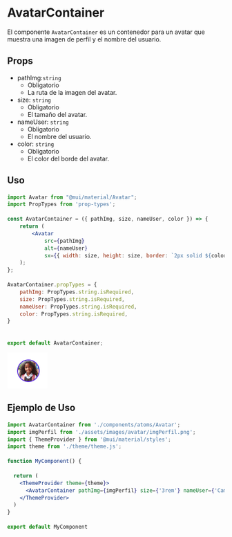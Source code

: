 # AvatarContainer

El componente `AvatarContainer` es un contenedor para un avatar que muestra una imagen de perfil y el nombre del usuario.

## Props

- pathImg:`string`
    - Obligatorio
    - La ruta de la imagen del avatar.
- size: `string`
    - Obligatorio
    - El tamaño del avatar.
- nameUser:	`string`
    - Obligatorio
    - El nombre del usuario.
- color: `string`
    - Obligatorio
    - El color del borde del avatar.

## Uso

```jsx
import Avatar from "@mui/material/Avatar";
import PropTypes from 'prop-types';

const AvatarContainer = ({ pathImg, size, nameUser, color }) => {
    return (
        <Avatar 
            src={pathImg} 
            alt={nameUser} 
            sx={{ width: size, height: size, border: `2px solid ${color}` }} />
    );
};

AvatarContainer.propTypes = {
    pathImg: PropTypes.string.isRequired,
    size: PropTypes.string.isRequired,
    nameUser: PropTypes.string.isRequired,
    color: PropTypes.string.isRequired,
}


export default AvatarContainer;
```

![AvatarDisponible](../../../assets/images/doc/AvailableAvatar.png)

## Ejemplo de Uso

```jsx
import AvatarContainer from './components/atoms/Avatar';
import imgPerfil from './assets/images/avatar/imgPerfil.png';
import { ThemeProvider } from '@mui/material/styles';
import theme from './theme/theme.js';

function MyComponent() {

  return (
    <ThemeProvider theme={theme}>
      <AvatarContainer pathImg={imgPerfil} size={'3rem'} nameUser={'Cameron Rodriguez'} color={theme.palette.primary.main}/>
    </ThemeProvider>
  )
}

export default MyComponent
```

